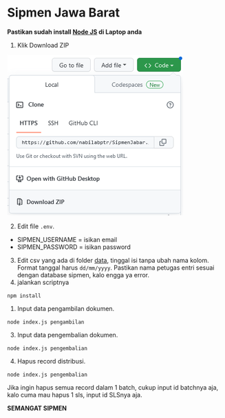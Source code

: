 # Sipmen Jawa Barat

**Pastikan sudah install [Node JS](https://nodejs.org/en/download/) di Laptop anda**

1. Klik Download ZIP 
<img src="downloadZIP_Screenshot.png" alt="Alt text" title="">

2. Edit file `.env`.
  - SIPMEN_USERNAME = isikan email
  - SIPMEN_PASSWORD = isikan password
3. Edit csv yang ada di folder [data](https://github.com/nabilabptr/SipmenJabar/tree/main/data), tinggal isi tanpa ubah nama kolom. Format tanggal harus `dd/mm/yyyy`. Pastikan nama petugas entri sesuai dengan database sipmen, kalo engga ya error.
4. jalankan scriptnya
	
```
npm install
```
	
   1. Input data pengambilan dokumen.

```
node index.js pengambilan
```

   3. Input data pengembalian dokumen.

```
node index.js pengembalian
```

   4. Hapus record distribusi. 

```
node index.js pengembalian
```

   Jika ingin hapus semua record dalam 1 batch, cukup input id batchnya aja, kalo cuma mau hapus 1 sls, input id SLSnya aja.

**SEMANGAT SIPMEN**

